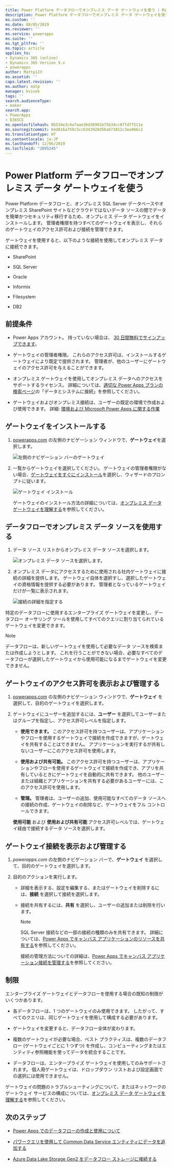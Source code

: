 ```yaml
---
title: Power Platform データフローでオンプレミス データ ゲートウェイを使う | MicrosoftDocs
description: Power Platform データフローでオンプレミス データ ゲートウェイを使う方法について説明します
ms.custom: ''
ms.date: 08/05/2019
ms.reviewer: ''
ms.service: powerapps
ms.suite: ''
ms.tgt_pltfrm: ''
ms.topic: article
applies_to:
- Dynamics 365 (online)
- Dynamics 365 Version 9.x
- powerapps
author: Mattp123
ms.assetid: ''
caps.latest.revision: ''
ms.author: matp
manager: kvivek
tags: ''
search.audienceType:
- maker
search.app:
- PowerApps
- D365CE
ms.openlocfilehash: 0b534e3c4a7aae36d38901b75b34cc87fd7f511e
ms.sourcegitcommit: 64d816a759c5cc6343928d56a673812c3ea066c2
ms.translationtype: HT
ms.contentlocale: ja-JP
ms.lasthandoff: 12/06/2019
ms.locfileid: "2895245"
---
```

# <a name="using-an-on-premises-data-gateway-in-power-platform-dataflows"></a>Power Platform データフローでオンプレミス データ ゲートウェイを使う

Power Platform データフローと、オンプレミス SQL Server データベースやオンプレミス SharePoint サイトなどクラウドではないデータ ソースの間でデータを簡単かつセキュリティ移行するため、オンプレミス データ ゲートウェイをインストールします。
管理者権限を持つすべてのゲートウェイを表示し、それらのゲートウェイのアクセス許可および接続を管理できます。

ゲートウェイを使用すると、以下のような接続を使用してオンプレミス データに接続できます。

-   SharePoint

-   SQL Server

-   Oracle

-   Informix

-   Filesystem

-   DB2

## <a name="prerequisites"></a>前提条件

-   Power Apps アカウント。 持っていない場合は、 [30 日間無料でサインアップできます](https://docs.microsoft.com/powerapps/maker/signup-for-powerapps)。

-   ゲートウェイの管理者権限。 これらのアクセス許可は、インストールするゲートウェイにより既定で提供されます。 管理者が、他のユーザーにゲートウェイのアクセス許可を与えることができます。 

-   オンプレミス ゲートウェイを使用してオンプレミス データへのアクセスをサポートするライセンス。 詳細については、[適切な Power Apps プランの検索ページ](https://powerapps.microsoft.com/pricing/)の「データとシステムに接続」を参照してください。

-   ゲートウェイおよびオンプレミス接続は、ユーザーの既定の環境で作成および使用できます。 詳細: [環境および Microsoft Power Apps に関する作業](../canvas-apps/working-with-environments.md)

## <a name="install-a-gateway"></a>ゲートウェイをインストールする
1.  [powerapps.com](https://make.powerapps.com/?utm_source=padocs&utm_medium=linkinadoc&utm_campaign=referralsfromdoc) の左側のナビゲーション ウィンドウで、**ゲートウェイ**を選択します。

    ![左側のナビゲーション バーのゲートウェイ](media/nav-pane-gateways.png)

2.  一覧からゲートウェイを選択してください。 ゲートウェイの管理者権限がない場合、[ゲートウェイをすぐにインストール](https://go.microsoft.com/fwlink/?LinkID=820931)を選択し、ウィザードのプロンプトに従います。

     ![ゲートウェイ インストール](media/install-gateway-now.png)

     ゲートウェイのインストール方法の詳細については、[オンプレミス データ ゲートウェイを理解する](../canvas-apps/gateway-reference.md)を参照してください。

## <a name="use-an-on-premises-data-source-in-a-dataflow"></a>データフローでオンプレミス データ ソースを使用する
1. データ ソース リストからオンプレミス データ ソースを選択します。

   ![オンプレミス データ ソースを選択します。](media/on-premises-data-sources.png)

2. オンプレミス データにアクセスするために使用される社内ゲートウェイに接続の詳細を提供します。 ゲートウェイ自体を選択すし、選択したゲートウェイの資格情報を提供する必要があります。 管理者となっているゲートウェイだけが一覧に表示されます。

    ![接続の詳細を指定する](media/connection-creds.png)

特定のデータフローに使用するエンタープライズ ゲートウェイを変更し、データフロー オーサリング ツールを使用してすべてのクエリに割り当てられているゲートウェイを変更できます。

> [!NOTE]
> データフローは、新しいゲートウェイを使用して必要なデータ ソースを検索または作成しようとします。 これを行うことができない場合、必要なすべてのデータフローが選択したゲートウェイから使用可能になるまでゲートウェイを変更できません。


## <a name="view-and-manage-gateway-permissions"></a>ゲートウェイのアクセス許可を表示および管理する
1.  [powerapps.com](https://make.powerapps.com/?utm_source=padocs&utm_medium=linkinadoc&utm_campaign=referralsfromdoc) の左側のナビゲーション ウィンドウで、**ゲートウェイ** を選択して、目的のゲートウェイを選択します。

2.  ゲートウェイにユーザーを追加するには、**ユーザー** を選択してユーザーまたはグループを指定し、アクセス許可レベルを指定します。

    -   **使用できます。** このアクセス許可を持つユーザーは、アプリケーションやフローを使用するゲートウェイで接続を作成できますが、ゲートウェイを共有することはできません。 アプリケーションを実行するが共有しないユーザーにこのアクセス許可を使用します。

    -   **使用および共有可能。** このアクセス許可を持つユーザーは、アプリケーションやフローを使用するゲートウェイで接続を作成でき、アプリを共有しているときにゲートウェイを自動的に共有できます。 他のユーザーまたは組織とアプリケーションを共有する必要があるユーザーには、このアクセス許可を使用します。

    -   **管理。** 管理者は、ユーザーの追加、使用可能なすべてのデータ ソースへの接続の作成、ゲートウェイの削除など、ゲートウェイをフル コントロールできます。

      **使用可能** および **使用および共有可能** アクセス許可レベルでは、ゲートウェイ経由で接続するデータ ソースを選択します。

## <a name="view-and-manage-gateway-connections"></a>ゲートウェイ接続を表示および管理する
1.  *powerapps.com* の左側のナビゲーション バーで、**ゲートウェイ** を選択して、目的のゲートウェイを選択します。

2.  目的のアクションを実行します。 
    - 詳細を表示する、設定を編集する、またはゲートウェイを削除するには、**接続** を選択して接続を選択します。
    - 接続を共有するには、**共有** を選択し、ユーザーの追加または削除を行います。

      > [!NOTE]
      > SQL Server 接続などの一部の接続の種類のみを共有できます。 詳細については、[Power Apps でキャンバス アプリケーションのリソースを共有する](../canvas-apps/share-app-resources.md)を参照してください。 <br />
      >
      > 接続の管理方法についての詳細は、[Power Apps でキャンバス アプリケーション接続を管理する](../canvas-apps/add-manage-connections.md)を参照してください。


## <a name="limitations"></a>制限
エンタープライズ ゲートウェイとデータフローを使用する場合の既知の制限がいくつかあります。

-   各データフローは、1 つのゲートウェイのみ使用できます。 したがって、すべてのクエリは、同じゲートウェイを使用して構成する必要があります。

-   ゲートウェイを変更すると、データフロー全体が変わります。

-   複数のゲートウェイが必要な場合、ベスト プラクティスは、複数のデータフロー (ゲートウェイごとに 1 つずつ) を作成し、コンピューティングまたはエンティティ参照機能を使ってデータを統合することです。

-   データフローは、エンタープライズ ゲートウェイを使用してのみサポートされます。 個人用ゲートウェイは、ドロップダウン リストおよび設定画面での選択には使用できません。

ゲートウェイの問題のトラブルシューティングについて、またはネットワークのゲートウェイ サービスの構成については、[オンプレミス データ ゲートウェイを理解する](../canvas-apps/gateway-reference.md)を参照してください。

## <a name="next-steps"></a>次のステップ

- [Power Apps でのデータフローの作成と使用について](create-and-use-dataflows.md)

- [パワークエリを使用して Common Data Service エンティティにデータを追加する](data-platform-cds-newentity-pq.md)

- [Azure Data Lake Storage Gen2 をデータフロー ストレージに接続する](/power-bi/service-dataflows-connect-azure-data-lake-storage-gen2)


